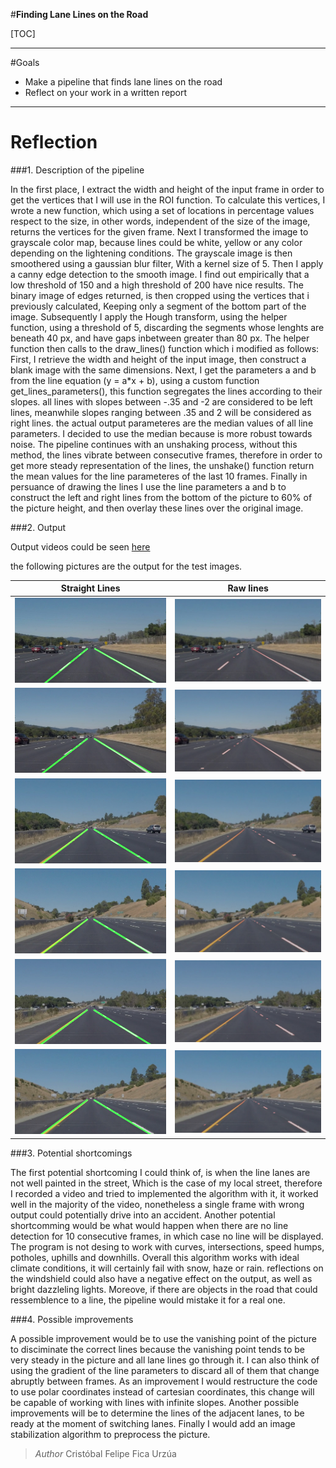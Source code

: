 
#**Finding Lane Lines on the Road** 

[TOC]

---

#Goals
- Make a pipeline that finds lane lines on the road
- Reflect on your work in a written report

---

# Reflection

###1. Description of the pipeline

In the first place, I extract the width and height of the input frame in order to get the vertices that I will use in the ROI function. To calculate this vertices, I wrote a new function, which using a set of locations in percentage values respect to the size, in other words, independent of the size of the image,  returns the vertices for the given frame.
Next I transformed the image to grayscale color map, because lines could be white, yellow or any color depending on the lightening conditions. The grayscale image is then smoothered using a gaussian blur filter, With a kernel size of 5.
Then I apply a canny edge detection to the smooth image. I find out empirically that a low threshold of 150 and a high threshold of 200 have nice results.
The binary image of edges returned, is then cropped using the vertices that i previously calculated, Keeping only a segment of the bottom part of the image.
Subsequently I apply the Hough transform, using the helper function, using a threshold of 5, discarding the segments whose lenghts are beneath 40 px, and have gaps inbetween greater than 80 px.
The helper function then calls to the draw_lines() function which i modified as follows:
First,  I retrieve the width and height of the input image, then construct a blank image with the same dimensions. Next, I get the parameters a and b from the line equation (y = a*x + b), using a custom function get_lines_parameters(), this function segregates the lines according to their slopes. all lines with slopes between -.35 and -2 are considered to be left lines, meanwhile slopes ranging between .35 and 2 will be considered as right lines. the actual output parameteres are the median values of all line parameters. I decided to use the median because is more robust towards noise.
The pipeline continues with an unshaking process, without this method, the lines vibrate between consecutive frames, therefore in order to get more steady representation of the lines, the unshake() function return the mean values for the line parameteres of the last 10 frames.
Finally in persuance of drawing the lines I use the line parameters a and b to construct the left and right lines from the bottom of the picture to 60% of the picture height, and then overlay these lines over the original image.

###2. Output

Output videos could be seen [here](https://www.youtube.com/watch?v=RIERRjmbTtU&list=PL2M3eNbHNxfPizmTBq9fFZnCdAGkHUVPr "Youtube Lane Line Project Playlist")

the following pictures are the output for the test images.

Straight Lines             |  Raw lines
:-------------------------:|:-------------------------:
<img src= "./output/solidWhiteCurve_line_overlay.png" width="360" alt="Combined Image" />|<img src= "./output/solidWhiteCurve_raw_lines.png" width="360" alt="Combined Image" />
<img src= "./output/solidWhiteRight_line_overlay.png" width="360" alt="Combined Image" />|<img src= "./output/solidWhiteRight_raw_lines.png" width="360" alt="Combined Image" />
<img src= "./output/solidYellowCurve_line_overlay.png" width="360" alt="Combined Image"/>|<img src= "./output/solidYellowCurve_raw_lines.png" width="360" alt="Combined Image"/>
<img src= "./output/solidYellowCurve2_line_overlay.png" width="360" alt="Combined Image" />|<img src= "./output/solidYellowCurve2_raw_lines.png" width="360" alt="Combined Image" />
<img src= "./output/solidYellowLeft_line_overlay.png" width="360" alt="Combined Image" />|<img src= "./output/solidYellowLeft_raw_lines.png" width="360" alt="Combined Image" />
<img src= "./output/whiteCarLaneSwitch_line_overlay.png" width="360" alt="Combined Image" />|<img src= "./output/whiteCarLaneSwitch_raw_lines.png" width="360" alt="Combined Image" />


###3. Potential shortcomings

The first potential shortcoming I could think of, is when the line lanes are not well painted in the street, Which is the case of my local street, therefore I recorded a video and tried to implemented the algorithm with it, it worked well in the majority of the video, nonetheless a single frame with wrong output could potentially drive into an accident.
Another potential shortcomming would be what would happen when there are no line detection for 10 consecutive frames, in which case no line will be displayed.
The program is not desing to work with curves, intersections, speed humps,  potholes, uphills and downhills. 
Overall this algorithm works with ideal climate conditions, it will certainly fail with snow, haze or rain.
reflections on the windshield could also have a negative effect on the output, as well as bright dazzleling lights.
Moreove, if there are objects in the road that could ressemblence to a line, the pipeline would mistake it for a real one. 


###4. Possible improvements

A possible improvement would be to use the vanishing point of the picture to disciminate the correct lines because the vanishing point tends to be very steady in the picture and all lane lines go through it. I can also think of using the gradient of the line parameters to discard all of them that change abruptly between frames.
As an improvement I would restructure the code to use polar coordinates instead of cartesian coordinates, this change will be capable of working with lines with infinite slopes. 
Another possible improvements will be to determine the lines of the adjacent lanes, to be ready at the moment of switching lanes.
Finally I would add an image stabilization algorithm to preprocess the picture.

>*Author*
>Cristóbal Felipe Fica Urzúa
